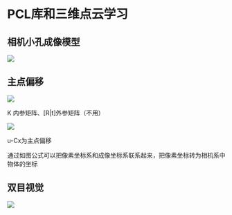 # PCL库和三维点云学习

## 相机小孔成像模型

![](..\../images\2023-10-23-23-00-05-image.png)

## 主点偏移

![](..\../images\2023-10-23-23-03-59-image.png)

K 内参矩阵、[R|t]外参矩阵（不用）

![](..\../images\2023-10-23-23-13-10-image.png)

u-Cx为主点偏移

通过如图公式可以把像素坐标系和成像坐标系联系起来，把像素坐标转为相机系中物体的坐标

## 双目视觉

![](..\../images\2023-10-23-23-31-01-image.png)

